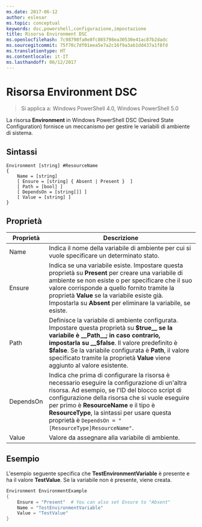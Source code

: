 ```yaml
---
ms.date: 2017-06-12
author: eslesar
ms.topic: conceptual
keywords: dsc,powershell,configurazione,impostazione
title: Risorsa Environment DSC
ms.openlocfilehash: 7c98798fa0e8fc865798ea30530e41ac87b2dadc
ms.sourcegitcommit: 75f70c7df01eea5e7a2c16f9a3ab1dd437a1f8fd
ms.translationtype: HT
ms.contentlocale: it-IT
ms.lasthandoff: 06/12/2017
---
```

<a id="dsc-environment-resource" class="xliff"></a>
# Risorsa Environment DSC

> Si applica a: Windows PowerShell 4.0, Windows PowerShell 5.0

La risorsa __Environment__ in Windows PowerShell DSC (Desired State Configuration) fornisce un meccanismo per gestire le variabili di ambiente di sistema.

<a id="syntax" class="xliff"></a>
## Sintassi
``` mof
Environment [string] #ResourceName
{
    Name = [string]
    [ Ensure = [string] { Absent | Present }  ]
    [ Path = [bool] ]
    [ DependsOn = [string[]] ]
    [ Value = [string] ]
}
```

<a id="properties" class="xliff"></a>
## Proprietà

|  Proprietà  |  Descrizione   | 
|---|---| 
| Name| Indica il nome della variabile di ambiente per cui si vuole specificare un determinato stato.| 
| Ensure| Indica se una variabile esiste. Impostare questa proprietà su __Present__ per creare una variabile di ambiente se non esiste o per specificare che il suo valore corrisponde a quello fornito tramite la proprietà __Value__ se la variabile esiste già. Impostarla su __Absent__ per eliminare la variabile, se esiste.| 
| Path| Definisce la variabile di ambiente configurata. Impostare questa proprietà su __$true__ se la variabile è __Path__; in caso contrario, impostarla su __$false__. Il valore predefinito è __$false__. Se la variabile configurata è __Path__, il valore specificato tramite la proprietà __Value__ viene aggiunto al valore esistente.| 
| DependsOn | Indica che prima di configurare la risorsa è necessario eseguire la configurazione di un'altra risorsa. Ad esempio, se l'ID del blocco script di configurazione della risorsa che si vuole eseguire per primo è __ResourceName__ e il tipo è __ResourceType__, la sintassi per usare questa proprietà è `DependsOn = "[ResourceType]ResourceName"`.| 
| Value| Valore da assegnare alla variabile di ambiente.| 

<a id="example" class="xliff"></a>
## Esempio

L'esempio seguente specifica che __TestEnvironmentVariable__ è presente e ha il valore __TestValue__. Se la variabile non è presente, viene creata.

```powershell
Environment EnvironmentExample
{
    Ensure = "Present"  # You can also set Ensure to "Absent"
    Name = "TestEnvironmentVariable"
    Value = "TestValue"
}
```

